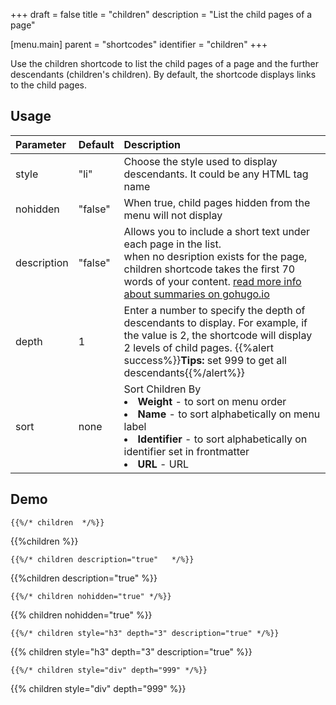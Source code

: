 +++
draft = false
title = "children"
description = "List the child pages of a page"

[menu.main]
parent = "shortcodes"
identifier = "children"
+++


Use the children shortcode to list the child pages of a page and the further descendants (children's children). By default, the shortcode displays links to the child pages.

## Usage

| Parameter | Default | Description |
|:--|:--|:--|
| style | "li" | Choose the style used to display descendants. It could be any HTML tag name |
| nohidden | "false" | When true, child pages hidden from the menu will not display |
| description  | "false" | Allows you to include a short text under each page in the list.<br/>when no desription exists for the page, children shortcode takes the first 70 words of your content. [read more info about summaries on gohugo.io](https://gohugo.io/content/summaries/)  |
| depth | 1 | Enter a number to specify the depth of descendants to display. For example, if the value is 2, the shortcode will display 2 levels of child pages. {{%alert success%}}**Tips:** set 999 to get all descendants{{%/alert%}}|
| sort | none | Sort Children By<br><li><strong>Weight</strong> - to sort on menu order</li><li><strong>Name</strong> - to sort alphabetically on menu label</li><li><strong>Identifier</strong> - to sort alphabetically on identifier set in frontmatter</li><li><strong>URL</strong> - URL</li> |



## Demo

    {{%/* children  */%}}

{{%children %}}

    {{%/* children description="true"   */%}}

{{%children description="true"   %}}

    {{%/* children nohidden="true" */%}}

{{% children nohidden="true" %}}

    {{%/* children style="h3" depth="3" description="true" */%}}

{{% children style="h3" depth="3" description="true" %}}

    {{%/* children style="div" depth="999" */%}}

{{% children style="div" depth="999" %}}
